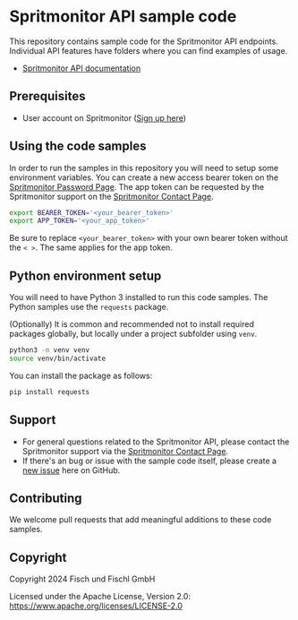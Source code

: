 # Spritmonitor API sample code

This repository contains sample code for the Spritmonitor API endpoints.
Individual API features have folders where you can find examples of usage.

* [Spritmonitor API documentation](https://api.spritmonitor.de/doc)

## Prerequisites

* User account on Spritmonitor ([Sign up here](https://www.spritmonitor.de/en/register.html))

## Using the code samples

In order to run the samples in this repository you will need to setup some environment variables. You can create a new access bearer token on the [Spritmonitor Password Page](https://www.spritmonitor.de/en/my_account/change_password.html). The app token can be requested by the Spritmonitor support on the [Spritmonitor Contact Page](https://www.spritmonitor.de/en/contact.html).


```bash
export BEARER_TOKEN='<your_bearer_token>'
export APP_TOKEN='<your_app_token>'
```

Be sure to replace  `<your_bearer_token>` with your own bearer token without the `< >`. The same applies for the app token.

## Python environment setup

You will need to have Python 3 installed to run this code samples. The Python samples use the `requests` package.

(Optionally) It is common and recommended not to install required packages globally, but locally under a project subfolder using `venv`.

```bash
python3 -m venv venv
source venv/bin/activate
```

You can install the package as follows:

```bash
pip install requests
```

## Support

* For general questions related to the Spritmonitor API, please contact the Spritmonitor support via the [Spritmonitor Contact Page](https://www.spritmonitor.de/en/contact.html).
* If there's an bug or issue with the sample code itself, please create a [new issue](https://github.com/FundF/Spritmonitor-API-sample-code/issues) here on GitHub.

## Contributing

We welcome pull requests that add meaningful additions to these code samples.

## Copyright

Copyright 2024 Fisch und Fischl GmbH

Licensed under the Apache License, Version 2.0: https://www.apache.org/licenses/LICENSE-2.0